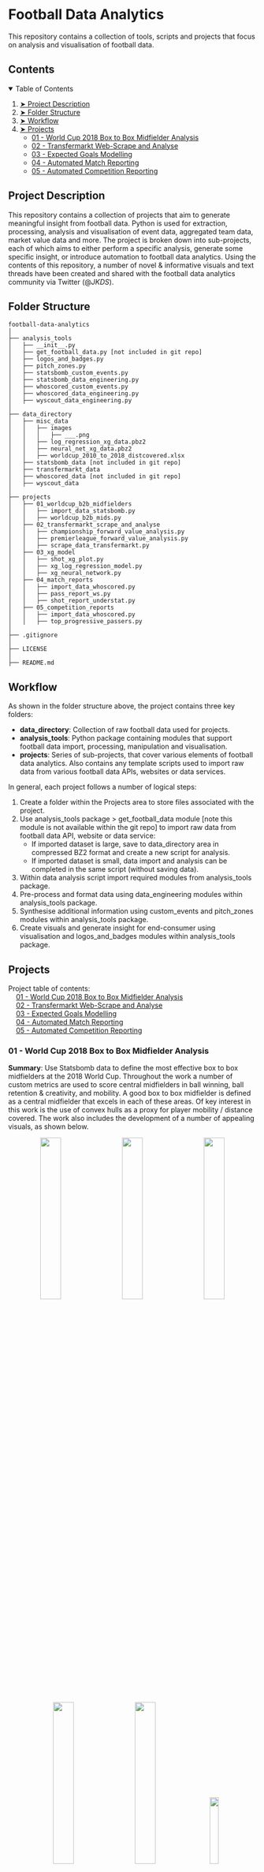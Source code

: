 # Football Data Analytics
This repository contains a collection of tools, scripts and projects that focus on analysis and visualisation of football data.

## Contents

<details open="open">
  <summary>Table of Contents</summary>
  <ol>
    <li><a href="#project-description"> ➤ Project Description </a></li>
    <li><a href="#folder-structure"> ➤ Folder Structure</a></li>
    <li><a href="#workflow"> ➤ Workflow</a></li>
    <li>
      <a href="#projects"> ➤ Projects</a>
      <ul>
        <li><a href="#01---world-cup-2018-box-to-box-midfielder-analysis">01 - World Cup 2018 Box to Box Midfielder Analysis</a></li>
        <li><a href="#02---transfermarkt-web-scrape-and-analyse">02 - Transfermarkt Web-Scrape and Analyse</a></li>
        <li><a href="#03---expected-goals-modelling">03 - Expected Goals Modelling</a></li>
        <li><a href="#04---automated-match-reporting">04 - Automated Match Reporting</a></li>
        <li><a href="#05---automated-competition-reporting">05 - Automated Competition Reporting</a></li>
      </ul>
    </li>
  </ol>
</details>

## Project Description
This repository contains a collection of projects that aim to generate meaningful insight from football data. Python is used for extraction, processing, analysis and visualisation of event data, aggregated team data, market value data and more. The project is broken down into sub-projects, each of which aims to either perform a specific analysis, generate some specific insight, or introduce automation to football data analytics. Using the contents of this repository, a number of novel & informative visuals and text threads have been created and shared with the football data analytics community via Twitter (@_JKDS_).

## Folder Structure

    football-data-analytics
    │
    ├── analysis_tools
    │   ├── __init__.py
    │   ├── get_football_data.py [not included in git repo]
    │   ├── logos_and_badges.py
    │   ├── pitch_zones.py
    │   ├── statsbomb_custom_events.py
    │   ├── statsbomb_data_engineering.py
    │   ├── whoscored_custom_events.py
    │   ├── whoscored_data_engineering.py
    │   ├── wyscout_data_engineering.py   
    │ 
    ├── data_directory
    │   ├── misc_data
    │   │   ├── images
    │   │   │   ├── ___.png
    │   │   ├── log_regression_xg_data.pbz2
    │   │   ├── neural_net_xg_data.pbz2
    │   │   ├── worldcup_2010_to_2018_distcovered.xlsx
    │   ├── statsbomb_data [not included in git repo]
    │   ├── transfermarkt_data
    │   ├── whoscored_data [not included in git repo]
    │   ├── wyscout_data
    │
    ├── projects
    │   ├── 01_worldcup_b2b_midfielders
    │   │   ├── import_data_statsbomb.py
    │   │   ├── worldcup_b2b_mids.py
    │   ├── 02_transfermarkt_scrape_and_analyse
    │   │   ├── championship_forward_value_analysis.py
    │   │   ├── premierleague_forward_value_analysis.py
    │   │   ├── scrape_data_transfermarkt.py
    │   ├── 03_xg_model
    │   │   ├── shot_xg_plot.py
    │   │   ├── xg_log_regression_model.py
    │   │   ├── xg_neural_network.py  
    │   ├── 04_match_reports
    │   │   ├── import_data_whoscored.py
    │   │   ├── pass_report_ws.py
    │   │   ├── shot_report_understat.py     
    │   ├── 05_competition_reports
    │   │   ├── import_data_whoscored.py
    │   │   ├── top_progressive_passers.py
    │ 
    ├── .gitignore 
    │     
    ├── LICENSE 
    │ 
    ├── README.md 

## Workflow

As shown in the folder structure above, the project contains three key folders:
- **data_directory**: Collection of raw football data used for projects.
- **analysis_tools**: Python package containing modules that support football data import, processing, manipulation and visualisation.
- **projects**: Series of sub-projects, that cover various elements of football data analytics. Also contains any template scripts used to import raw data from various football data APIs, websites or data services.

In general, each project follows a number of logical steps:
1. Create a folder within the Projects area to store files associated with the project.
2. Use analysis_tools package > get_football_data module [note this module is not available within the git repo] to import raw data from football data API, website or data service:
    * If imported dataset is large, save to data_directory area in compressed BZ2 format and create a new script for analysis.
    * If imported dataset is small, data import and analysis can be completed in the same script (without saving data).
3. Within data analysis script import required modules from analysis_tools package.
4. Pre-process and format data using data_engineering modules within analysis_tools package.
5. Synthesise additional information using custom_events and pitch_zones modules within analysis_tools package.
6. Create visuals and generate insight for end-consumer using visualisation and logos_and_badges modules within analysis_tools package.

## Projects

Project table of contents: <br>
&nbsp; &nbsp; [01 - World Cup 2018 Box to Box Midfielder Analysis](#01---world-cup-2018-box-to-box-midfielder-analysis) <br>
&nbsp; &nbsp; [02 - Transfermarkt Web-Scrape and Analyse](#02---transfermarkt-web-scrape-and-analyse) <br>
&nbsp; &nbsp; [03 - Expected Goals Modelling](#03---expected-goals-modelling) <br>
&nbsp; &nbsp; [04 - Automated Match Reporting](#04---automated-match-reporting) <br>
&nbsp; &nbsp; [05 - Automated Competition Reporting](#05---automated-competition-reporting)

### 01 - World Cup 2018 Box to Box Midfielder Analysis

**Summary**: Use Statsbomb data to define the most effective box to box midfielders at the 2018 World Cup. Throughout the work a number of custom metrics are used to score central midfielders in ball winning, ball retention & creativity, and mobility. A good box to box midfielder is defined as a central midfielder that excels in each of these areas. Of key interest in this work is the use of convex hulls as a proxy for player mobility / distance covered. The work also includes the development of a number of appealing visuals, as shown below.

<p align="center">
  <img width="29%" src="./data_directory/misc_data/images/top_12_progressive_passers.png"> &nbsp &nbsp 
  <img width="29%" src="./data_directory/misc_data/images/ball_winning_and_recovery.png"> &nbsp &nbsp
  <img width="29%" src="./data_directory/misc_data/images/passing_under_pressure.png">
</p>
<p align="center">
  <img width="29%" src="./data_directory/misc_data/images/top_12_pressers.png"> &nbsp &nbsp
  <img width="29%" src="./data_directory/misc_data/images/top_12_action_distribution.png"> &nbsp &nbsp
  <img width="18.65%" src="./data_directory/misc_data/images/player_radar_example.png">
</p>

### 02 - Transfermarkt Web-Scrape and Analyse

**Summary:** Scrape team and player market value information from transfermarkt.co.uk. This work includes the development of a "scouting tool" that highlights players from a given league that have a favourable combination of Age and Goal Contribution per £m market value. The work also explores the use of statistical models to predict market value based on player performance, as well as identifies teams that under and over-performed (league position) based on squad value.

<p align="center">
  <img width="25%" src="./data_directory/misc_data/images/GB2_player_value_regression.png"> &nbsp &nbsp
  <img width="25%" src="./data_directory/misc_data/images/GB2_player_scouting.png"> &nbsp &nbsp
  <img width="25%" src="./data_directory/misc_data/images/GB2_value_league_table.png">
</p>

### 03 - Expected Goals Modelling

**Summary:** Implementation and testing of basic expected goals probabilistic models. This work includes development and comparison of a logistic regression expected goals model and a neural network expected goals model, each trained off over 40000 shots taken across Europe's 'big five' leagues during the 2017/2018 season. The models are used to calculated expected goals for specific players, clubs and leagues over a specified time period.

<p align="center">
  <img width="35%" src="./data_directory/misc_data/images/xg_log_regression_model.png"> &nbsp &nbsp
  <img width="35%" src="./data_directory/misc_data/images/xg_neural_network.png"> &nbsp &nbsp
</p>
<p align="center">
  <img width="25%" src="./data_directory/misc_data/images/mo-salah-shotmap.png"> &nbsp &nbsp
  <img width="25%" src="./data_directory/misc_data/images/liverpool-shotmap.png"> &nbsp &nbsp
  <img width="25%" src="./data_directory/misc_data/images/bundesliga-shotmap.png"> &nbsp &nbsp
</p>


### 04 - Automated Match Reporting

**Summary:** Development of automated scripts to produce match reports immediately after a match has concluded. This work includes collection and processing of public-domain match event data, and the production of multiple visuals that together constitute informative and appealing match reports. Visuals currently include shot maps, inter-zone passflows, pass plots and offensive action convex hulls.

<p align="center">
  <img width="35%" src="./data_directory/misc_data/images/EPL-2022-08-06-Tottenham-Southampton.png"> &nbsp &nbsp
  <img width="35%" src="./data_directory/misc_data/images/EPL-2022-08-07-Manchester%20United-Brighton.png"> &nbsp &nbsp
</p>
<p align="center">
  <img width="25%" src="./data_directory/misc_data/images/EPL-1640700-Manchester United-Liverpool-passhulls.png"> &nbsp &nbsp
  <img width="29%" src="./data_directory/misc_data/images/EPL-1640709-Liverpool-Bournemouth-passreport_Liverpool.png"> &nbsp &nbsp
</p>

### 05 - Automated Competition Reporting

**Summary:** Development of automated scripts to produce competition reports and multi-match player evaluations at any point throughout a competition. This work includes collection and processing of public-domain match event data, and the production of multiple visuals that generate novel and meaningful insight. Visuals currently include top progressive passers.
